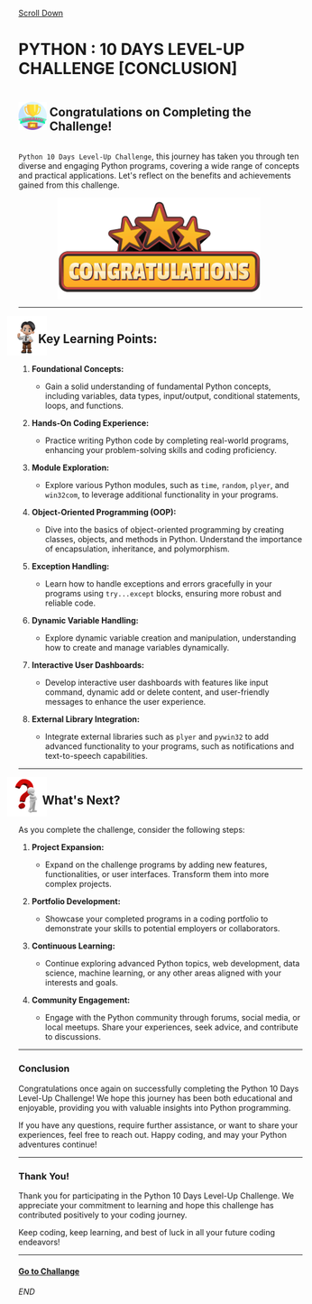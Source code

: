 [Scroll Down](#end)

# PYTHON : 10 DAYS LEVEL-UP CHALLENGE [CONCLUSION]

<div style="display: flex; align-items: center;">
<img src="./img/logo/congo.png" width="50" style="margin-right: 5px"/> 

<h2>Congratulations on Completing the Challenge!</h2>
</div>


`Python 10 Days Level-Up Challenge`, this journey has taken you through ten diverse and engaging Python programs, covering a wide range of concepts and practical applications. Let's reflect on the benefits and achievements gained from this challenge.

<div style="display: flex; justify-content: center;">
<img src="./img/logo/congratulations.png"  style="margin-right: 5px"/> 

</div>


---

<div style="display: flex; align-items: center;">
<img src="./img/logo/key learning.webp" width="70" style="margin-left: -20px;"/> 

<h2 style="margin-left: -15px;" >Key Learning Points:</h2>
</div>


1. **Foundational Concepts:**
    - Gain a solid understanding of fundamental Python concepts, including variables, data types, input/output, conditional statements, loops, and functions.

2. **Hands-On Coding Experience:**
    - Practice writing Python code by completing real-world programs, enhancing your problem-solving skills and coding proficiency.

3. **Module Exploration:**
    - Explore various Python modules, such as `time`, `random`, `plyer`, and `win32com`, to leverage additional functionality in your programs.

4. **Object-Oriented Programming (OOP):**
    - Dive into the basics of object-oriented programming by creating classes, objects, and methods in Python. Understand the importance of encapsulation, inheritance, and polymorphism.

5. **Exception Handling:**
    - Learn how to handle exceptions and errors gracefully in your programs using `try...except` blocks, ensuring more robust and reliable code.

6. **Dynamic Variable Handling:**
    - Explore dynamic variable creation and manipulation, understanding how to create and manage variables dynamically.

7. **Interactive User Dashboards:**
    - Develop interactive user dashboards with features like input command, dynamic add or delete content, and user-friendly messages to enhance the user experience.

8. **External Library Integration:**
    - Integrate external libraries such as `plyer` and `pywin32` to add advanced functionality to your programs, such as notifications and text-to-speech capabilities.



---
<div style="display: flex; align-items: center;">
<img src="./img/logo/whats nxt.png" width="70" style="margin-left: -20px;"/> 

<h2 style="margin-left: -8px;" >What's Next?</h2>
</div>

As you complete the challenge, consider the following steps:

1. **Project Expansion:**
    - Expand on the challenge programs by adding new features, functionalities, or user interfaces. Transform them into more complex projects.

2. **Portfolio Development:**
    - Showcase your completed programs in a coding portfolio to demonstrate your skills to potential employers or collaborators.

3. **Continuous Learning:**
    - Continue exploring advanced Python topics, web development, data science, machine learning, or any other areas aligned with your interests and goals.

4. **Community Engagement:**
    - Engage with the Python community through forums, social media, or local meetups. Share your experiences, seek advice, and contribute to discussions.

---

### Conclusion

Congratulations once again on successfully completing the Python 10 Days Level-Up Challenge! We hope this journey has been both educational and enjoyable, providing you with valuable insights into Python programming.

If you have any questions, require further assistance, or want to share your experiences, feel free to reach out. Happy coding, and may your Python adventures continue!

---

### Thank You!

Thank you for participating in the Python 10 Days Level-Up Challenge. We appreciate your commitment to learning and hope this challenge has contributed positively to your coding journey.

Keep coding, keep learning, and best of luck in all your future coding endeavors!

---

 #### [Go to Challange](../Levelup_Challange)
###### END
